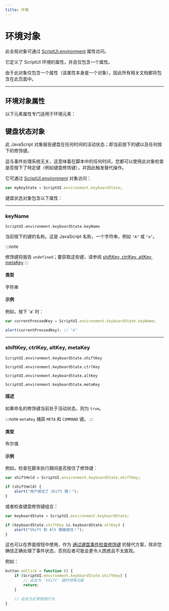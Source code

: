 ```yaml
---
title: 环境
---
```

# 环境对象

此全局对象可通过 [ScriptUI.environment](../scriptui-class#scriptuienvironment) 属性访问。

它定义了 ScriptUI 环境的属性，并且仅包含一个属性。

由于此对象仅包含一个属性（该属性本身是一个对象），因此所有相关文档都将包含在此页面中。

---

## 环境对象属性

以下元素属性专门适用于环境元素：

## 键盘状态对象

此 JavaScript 对象报告键盘在任何时间的活动状态；即当前按下的键以及任何按下的修饰键。

这与事件处理系统无关，这意味着在脚本中的任何时间，您都可以使用此对象检查是否按下了特定键（例如键盘修饰键），并因此触发替代操作。

它可通过 [ScriptUI.environment](../scriptui-class#scriptuienvironment) 对象访问：

```javascript
var myKeyState = ScriptUI.environment.keyboardState;
```

键盘状态对象包含以下属性：

---

### keyName

`ScriptUI.environment.keyboardState.keyName`

当前按下的键的名称。这是 JavaScript 名称，一个字符串，例如 `"A"` 或 `"a"`。

:::note

修饰键将报告 `undefined`；要获取这些键，请参阅 [shiftKey, ctrlKey, altKey, metaKey](#shiftkey-ctrlkey-altkey-metakey)
:::

#### 类型

字符串

#### 示例

例如，按下 'a' 时：

```javascript
var currentPressedKey = ScriptUI.environment.keyboardState.keyName;

alert(currentPressedKey); // "A"
```

---

### shiftKey, ctrlKey, altKey, metaKey

`ScriptUI.environment.keyboardState.shiftKey`

`ScriptUI.environment.keyboardState.ctrlKey`

`ScriptUI.environment.keyboardState.altKey`

`ScriptUI.environment.keyboardState.metaKey`

#### 描述

如果命名的修饰键当前处于活动状态，则为 `true`。

:::note
`metaKey` 捕获 `META` 和 `COMMAND` 键。
:::

#### 类型

布尔值

#### 示例

例如，检查在脚本执行期间是否按住了修饰键：

```javascript
var shiftHeld = ScriptUI.environment.keyboardState.shiftKey;

if (shiftHeld) {
    alert("用户按住了 Shift 键！");
}
```

或者检查键盘修饰键组合：

```javascript
var keyboardState = ScriptUI.environment.keyboardState;

if (keyboardState.shiftKey && keyboardState.altKey) {
    alert("Shift 和 Alt 键被按住！");
}
```

这也可以在界面按钮中使用，作为 [通过键盘事件检查修饰键](../event-handling#getmodifierstate) 的替代方案，除非您确信正确处理了事件状态，否则后者可能会更令人困惑且不太直观。

例如：

```javascript
button.onClick = function () {
    if (ScriptUI.environment.keyboardState.shiftKey) {
        // 此处为 'Shift' 键的特殊功能
        return;
    }

    // 此处为正常按钮行为
}
```